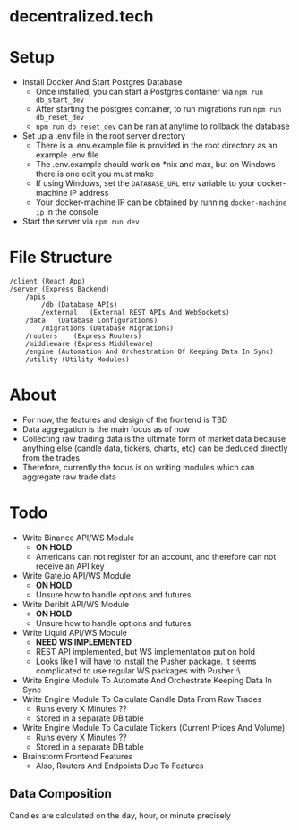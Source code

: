 # decentralized.tech

# Setup

-  Install Docker And Start Postgres Database
   -  Once installed, you can start a Postgres container via `npm run db_start_dev`
   -  After starting the postgres container, to run migrations run `npm run db_reset_dev`
   -  `npm run db_reset_dev` can be ran at anytime to rollback the database
-  Set up a .env file in the root server directory
   -  There is a .env.example file is provided in the root directory as an example .env file
   -  The .env.example should work on \*nix and max, but on Windows there is one edit you must make
   -  If using Windows, set the `DATABASE_URL` env variable to your docker-machine IP address
   -  Your docker-machine IP can be obtained by running `docker-machine ip` in the console
-  Start the server via `npm run dev`

# File Structure

```
/client (React App)
/server (Express Backend)
    /apis
        /db (Database APIs)
        /external   (External REST APIs And WebSockets)
    /data   (Database Configurations)
        /migrations (Database Migrations)
    /routers    (Express Routers)
    /middleware (Express Middleware)
    /engine (Automation And Orchestration Of Keeping Data In Sync)
    /utility (Utility Modules)
```

# About

-  For now, the features and design of the frontend is TBD
-  Data aggregation is the main focus as of now
-  Collecting raw trading data is the ultimate form of market data because anything else (candle data, tickers, charts, etc) can be deduced directly from the trades
-  Therefore, currently the focus is on writing modules which can aggregate raw trade data

# Todo

-  Write Binance API/WS Module
   -  **ON HOLD**
   -  Americans can not register for an account, and therefore can not receive an API key
-  Write Gate.io API/WS Module
   -  **ON HOLD**
   -  Unsure how to handle options and futures
-  Write Deribit API/WS Module
   -  **ON HOLD**
   -  Unsure how to handle options and futures
-  Write Liquid API/WS Module
   -  **NEED WS IMPLEMENTED**
   -  REST API implemented, but WS implementation put on hold
   -  Looks like I will have to install the Pusher package. It seems complicated to use regular WS packages with Pusher :\
-  Write Engine Module To Automate And Orchestrate Keeping Data In Sync
-  Write Engine Module To Calculate Candle Data From Raw Trades
   -  Runs every X Minutes ??
   -  Stored in a separate DB table
-  Write Engine Module To Calculate Tickers (Current Prices And Volume)
   -  Runs every X Minutes ??
   -  Stored in a separate DB table
-  Brainstorm Frontend Features
   -  Also, Routers And Endpoints Due To Features

## Data Composition

Candles are calculated on the day, hour, or minute precisely
